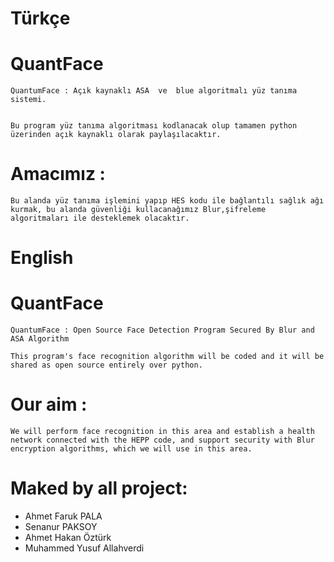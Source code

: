 # Türkçe 
# QuantFace
    QuantumFace : Açık kaynaklı ASA  ve  blue algoritmalı yüz tanıma sistemi.


    Bu program yüz tanıma algoritması kodlanacak olup tamamen python üzerinden açık kaynaklı olarak paylaşılacaktır.

# Amacımız : 
    Bu alanda yüz tanıma işlemini yapıp HES kodu ile bağlantılı sağlık ağı kurmak, bu alanda güvenliği kullacanağımız Blur,şifreleme algoritmaları ile desteklemek olacaktır.

# English

# QuantFace
    QuantumFace : Open Source Face Detection Program Secured By Blur and ASA Algorithm

    This program's face recognition algorithm will be coded and it will be shared as open source entirely over python.

# Our aim :
    We will perform face recognition in this area and establish a health network connected with the HEPP code, and support security with Blur encryption algorithms, which we will use in this area.

# Maked by all project:
- Ahmet Faruk PALA 
- Senanur PAKSOY 
- Ahmet Hakan Öztürk
- Muhammed Yusuf Allahverdi